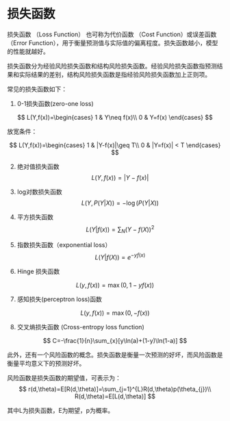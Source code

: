 # 损失函数

损失函数 （Loss Function） 也可称为代价函数 （Cost Function）或误差函数（Error Function），用于衡量预测值与实际值的偏离程度。损失函数越小，模型的性能就越好。

损失函数分为经验风险损失函数和结构风险损失函数。经验风险损失函数指预测结果和实际结果的差别，结构风险损失函数是指经验风险损失函数加上正则项。

常见的损失函数如下：

1. 0-1损失函数(zero-one loss)

$$
L(Y,f(x))=\begin{cases}
1 & Y\neq f(x)\\
0 & Y=f(x)
\end{cases}
$$

放宽条件：

$$
L(Y,f(x))=\begin{cases}
1 & |Y-f(x)|\geq T\\
0 & |Y=f(x)| < T
\end{cases}
$$

2. 绝对值损失函数
$$ L(Y,f(x))=|Y-f(x)| $$

3. log对数损失函数
$$ L(Y,P(Y|X))=-\log(P(Y|X)) $$

4. 平方损失函数
$$ L(Y|f(x))=\sum_{N}(Y-f(X))^2 $$

5. 指数损失函数（exponential loss）
$$ L(Y|f(X))=e^{-yf(x)} $$

6. Hinge 损失函数

$$ L(y,f(x))=\max(0,1-yf(x)) $$

7. 感知损失(perceptron loss)函数

$$ L(y,f(x))=\max(0, -f(x)) $$

8. 交叉熵损失函数 (Cross-entropy loss function)

$$ C=-\frac{1}{n}\sum_{x}[y\ln(a)+(1-y)\ln(1-a)] $$

此外，还有一个风险函数的概念。损失函数是衡量一次预测的好坏，而风险函数是衡量平均意义下的预测好坏。

风险函数是损失函数的期望值，可表示为：
$$
r(d,\theta)=E[R(d,\theta)]=\sum_{j=1}^{L}R(d,\theta)p(\theta_{j})\\
R(d,\theta)=E[L(d,\theta)]
$$

其中L为损失函数，E为期望，p为概率。